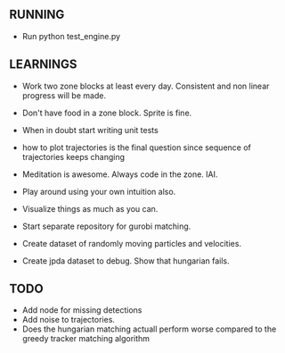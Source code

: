 ## RUNNING
* Run python test_engine.py

## LEARNINGS

* Work two zone blocks at least every day. Consistent and non linear progress will be made.

* Don't have food in a zone block. Sprite is fine.

* When in doubt start writing unit tests

* how to plot trajectories is the final question since sequence of trajectories keeps changing

* Meditation is awesome. Always code in the zone. IAI.

* Play around using your own intuition also.

* Visualize things as much as you can.

* Start separate repository for gurobi matching.

* Create dataset of randomly moving particles and velocities.

* Create jpda dataset to debug. Show that hungarian fails.

## TODO
* Add node for missing detections
* Add noise to trajectories. 
* Does the hungarian matching actuall perform worse compared to the greedy tracker matching algorithm